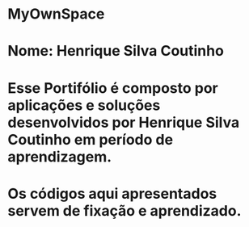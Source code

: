 # MyOwnSpace
# Nome: Henrique Silva Coutinho

# Esse Portifólio é composto por aplicações e soluções desenvolvidos por Henrique Silva Coutinho em período de aprendizagem. 
# Os códigos aqui apresentados servem de fixação e aprendizado.
